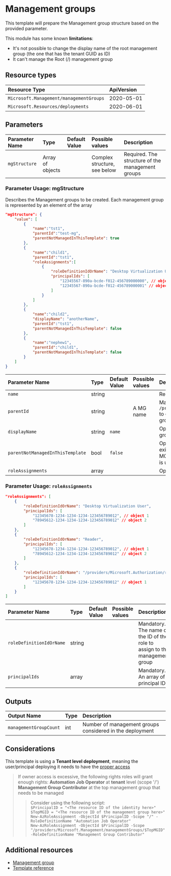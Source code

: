 # Management groups

This template will prepare the Management group structure based on the provided parameter.

This module has some known **limitations**:

- It's not possible to change the display name of the root management group (the one that has the tenant GUID as ID)
- It can't manage the Root (/) management group

## Resource types

|Resource Type|ApiVersion|
|:--|:--|
|`Microsoft.Management/managementGroups`|2020-05-01|
|`Microsoft.Resources/deployments`|2020-06-01|

## Parameters

| Parameter Name | Type | Default Value | Possible values | Description |
| :-             | :-   | :-            | :-              | :-          |
| `mgStructure` | Array of objects | | Complex structure, see below | Required. The structure of the management groups |

### Parameter Usage: mgStructure

Describes the Management groups to be created. Each management group is represented by an element of the array

``` json
"mgStructure": {
    "value": [
        {
            "name":"tst1",
            "parentId":"test-mg",
            "parentNotManagedInThisTemplate": true
        },
        {
            "name":"child1",
            "parentId":"tst1",
            "roleAssignments":[
                {
                    "roleDefinitionIdOrName": "Desktop Virtualization User",
                    "principalIds": [
                        "12345567-890a-bcde-f012-456789000000", // object 1
                        "12345567-890a-bcde-f012-456789000001" // object 2
                    ]
                }
            ]
        },
        {
            "name":"child2",
            "displayName": "anotherName",
            "parentId":"tst1",
            "parentNotManagedInThisTemplate": false
        },
        {
            "name":"nephew1",
            "parentId":"child1",
            "parentNotManagedInThisTemplate": false
        }
    ]
}

```

| Parameter Name | Type | Default Value | Possible values | Description |
| :-             | :-   | :-            | :-              | :-          |
| `name` | string | | | Required. The group ID of the Management group |
| `parentId` | string | | A MG name | Mandatory. The template will concatenate `/providers/Microsoft.Management/managementGroups/` to create the resource ID of the parent management group the deployed one is child of |
| `displayName` | string | `name` | | Optional. The display name of the management group. If not specified, the ID (name) will be used |
| `parentNotManagedInThisTemplate` | bool | `false` | | Optional. `true` if the parent management group is existing and defined elsewhere, `false` if the parent MG is also managed in this template. This parameter is used to define the deployment sequence |
| `roleAssignments` | array | | | Optional. Array of role assignment objects |

### Parameter Usage: `roleAssignments`

```json
"roleAssignments": [
    {
        "roleDefinitionIdOrName": "Desktop Virtualization User",
        "principalIds": [
            "12345678-1234-1234-1234-123456789012", // object 1
            "78945612-1234-1234-1234-123456789012" // object 2
        ]
    },
    {
        "roleDefinitionIdOrName": "Reader",
        "principalIds": [
            "12345678-1234-1234-1234-123456789012", // object 1
            "78945612-1234-1234-1234-123456789012" // object 2
        ]
    },
    {
        "roleDefinitionIdOrName": "/providers/Microsoft.Authorization/roleDefinitions/c2f4ef07-c644-48eb-af81-4b1b4947fb11",
        "principalIds": [
            "12345678-1234-1234-1234-123456789012" // object 1
        ]
    }
]
```

| Parameter Name | Type | Default Value | Possible values | Description |
| :-             | :-   | :-            | :-              | :-          |
| `roleDefinitionIdOrName` | string | | | Mandatory. The name or the ID of the role to assign to the management group |
| `principalIds` | array | | | Mandatory. An array of principal IDs |

## Outputs

| Output Name | Type | Description |
| :-- | :-- | :-- |
| `managementGroupCount` | int | Number of management groups considered in the deployment |

## Considerations

This template is using a **Tenant level deployment**, meaning the user/principal deploying it needs to have the [proper access](https://docs.microsoft.com/en-us/azure/azure-resource-manager/templates/deploy-to-tenant#required-access)

> If owner access is excessive, the following rights roles will grant enough rights:
> **Automation Job Operator** at **tenant** level (scope '/')<br>
> **Management Group Contributor** at the top management group that needs to be managed
>
>> Consider using the following script:<br>
>> `$PrincipalID = "<The resource ID of the identity here>"`<br>
>> `$TopMGID = "<The resource ID of the management group here>"`<br>
>> `New-AzRoleAssignment -ObjectId $PrincipalID -Scope "/" -RoleDefinitionName "Automation Job Operator"`<br>
>> `New-AzRoleAssignment -ObjectId $PrincipalID -Scope "/providers/Microsoft.Management/managementGroups/$TopMGID" -RoleDefinitionName "Management Group Contributor"`

## Additional resources

- [Management group](https://docs.microsoft.com/en-us/azure/governance/management-groups/)
- [Template reference](https://docs.microsoft.com/en-us/azure/templates/microsoft.management/managementgroups)
